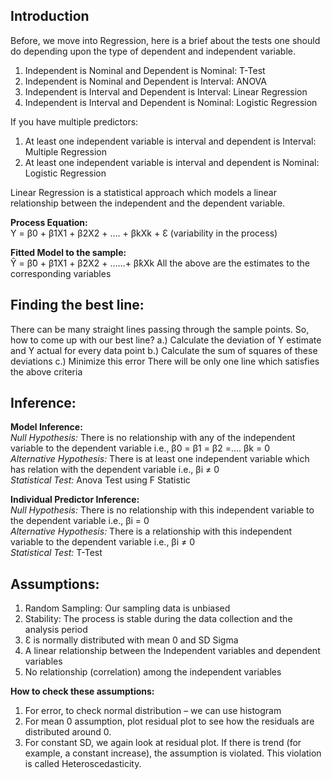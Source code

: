 ## Introduction

Before, we move into Regression, here is a brief about the tests one should do depending upon the type of dependent and independent 
variable.   
1. Independent is Nominal and Dependent is Nominal: T-Test  
2. Independent is Nominal and Dependent is Interval: ANOVA  
3. Independent is Interval and Dependent is Interval: Linear Regression  
4. Independent is Interval and Dependent is Nominal: Logistic Regression  

If you have multiple predictors:
1. At least one independent variable is interval and dependent is Interval: Multiple Regression  
2. At least one independent variable is interval and dependent is Nominal: Logistic Regression

Linear Regression is a statistical approach which models a linear relationship between the independent and the dependent variable. 

**Process Equation:**  
Y = β0 + β1X1 + β2X2 + …. + βkXk + Ɛ (variability in the process)

**Fitted Model to the sample:**  
Ŷ = β̂0 + β̂1X1 + β̂2X2 + ……+ β̂kXk
All the above are the estimates to the corresponding variables

## Finding the best line:  
There can be many straight lines passing through the sample points. So, how to come up with our best line?
a.)	Calculate the deviation of Y estimate and Y actual for every data point
b.)	Calculate the sum of squares of these deviations
c.)	Minimize this error
There will be only one line which satisfies the above criteria

## Inference:

**Model Inference:**  
*Null Hypothesis:* There is no relationship with any of the independent variable to the dependent variable i.e., β0 = β1 = β2 =…. βk = 0  
*Alternative Hypothesis:* There is at least one independent variable which has relation with the dependent variable i.e., βi ≠ 0  
*Statistical Test:* Anova Test using F Statistic  

**Individual Predictor Inference:**  
*Null Hypothesis:* There is no relationship with this independent variable to the dependent variable i.e., βi = 0  
*Alternative Hypothesis:* There is a relationship with this independent variable to the dependent variable i.e., βi ≠ 0  
*Statistical Test:* T-Test  

## Assumptions:
1.	Random Sampling: Our sampling data is unbiased 
2.	Stability: The process is stable during the data collection and the analysis period
3.	Ɛ is normally distributed with mean 0 and SD Sigma
4.	A linear relationship between the Independent variables and dependent variables
5.	No relationship (correlation) among the independent variables

**How to check these assumptions:**  
1.	For error, to check normal distribution – we can use histogram
2.	For mean 0 assumption, plot residual plot to see how the residuals are distributed around 0.
3.	For constant SD, we again look at residual plot. If there is trend (for example, a constant increase), the assumption is violated. This violation is called Heteroscedasticity. 
 
